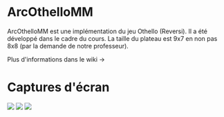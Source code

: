# ArcOthelloMM

ArcOthelloMM est une implémentation du jeu Othello (Reversi). Il a été développé dans le cadre du cours. La taille du plateau est 9x7 en non pas 8x8 (par la demande de notre professeur).

Plus d'informations dans le wiki ->

# Captures d'écran

![](https://github.com/HE-Arc/ArcOthelloMM/wiki/img/interface.png)
![](https://github.com/HE-Arc/ArcOthelloMM/wiki/img/board.png)
![](https://github.com/HE-Arc/ArcOthelloMM/wiki/img/menu.png)

